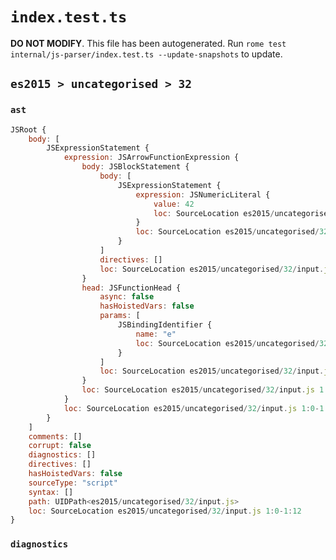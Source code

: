 # `index.test.ts`

**DO NOT MODIFY**. This file has been autogenerated. Run `rome test internal/js-parser/index.test.ts --update-snapshots` to update.

## `es2015 > uncategorised > 32`

### `ast`

```javascript
JSRoot {
	body: [
		JSExpressionStatement {
			expression: JSArrowFunctionExpression {
				body: JSBlockStatement {
					body: [
						JSExpressionStatement {
							expression: JSNumericLiteral {
								value: 42
								loc: SourceLocation es2015/uncategorised/32/input.js 1:7-1:9
							}
							loc: SourceLocation es2015/uncategorised/32/input.js 1:7-1:10
						}
					]
					directives: []
					loc: SourceLocation es2015/uncategorised/32/input.js 1:5-1:12
				}
				head: JSFunctionHead {
					async: false
					hasHoistedVars: false
					params: [
						JSBindingIdentifier {
							name: "e"
							loc: SourceLocation es2015/uncategorised/32/input.js 1:0-1:1 (e)
						}
					]
					loc: SourceLocation es2015/uncategorised/32/input.js 1:0-1:4
				}
				loc: SourceLocation es2015/uncategorised/32/input.js 1:0-1:12
			}
			loc: SourceLocation es2015/uncategorised/32/input.js 1:0-1:12
		}
	]
	comments: []
	corrupt: false
	diagnostics: []
	directives: []
	hasHoistedVars: false
	sourceType: "script"
	syntax: []
	path: UIDPath<es2015/uncategorised/32/input.js>
	loc: SourceLocation es2015/uncategorised/32/input.js 1:0-1:12
}
```

### `diagnostics`

```

```
